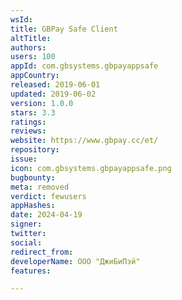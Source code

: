 ```yaml
---
wsId: 
title: GBPay Safe Client
altTitle: 
authors: 
users: 100
appId: com.gbsystems.gbpayappsafe
appCountry: 
released: 2019-06-01
updated: 2019-06-02
version: 1.0.0
stars: 3.3
ratings: 
reviews: 
website: https://www.gbpay.cc/et/
repository: 
issue: 
icon: com.gbsystems.gbpayappsafe.png
bugbounty: 
meta: removed
verdict: fewusers
appHashes: 
date: 2024-04-19
signer: 
twitter: 
social: 
redirect_from: 
developerName: ООО "ДжиБиПэй"
features: 

---
```



